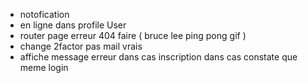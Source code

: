 - notofication 
- en ligne dans profile User 
- router page erreur 404 faire ( bruce lee ping pong gif )
- change 2factor pas mail vrais 
- affiche message erreur dans cas inscription dans cas constate que meme login 